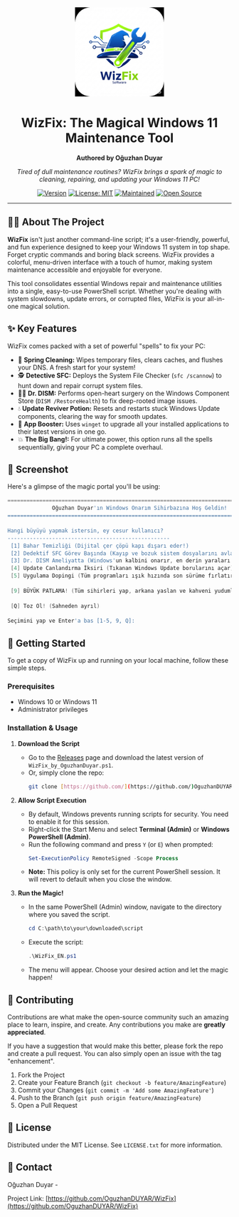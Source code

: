 <div align="center">
  <img src="WizFix.png" alt="WizFix Logo" width="200"/>

  # WizFix: The Magical Windows 11 Maintenance Tool
  **Authored by Oğuzhan Duyar**

  *Tired of dull maintenance routines? WizFix brings a spark of magic to cleaning, repairing, and updating your Windows 11 PC!*
</div>

<div align="center">

[![Version](https://img.shields.io/badge/version-2.0-blue.svg)](https://github.com/OguzhanDUYAR/WizFix)
[![License: MIT](https://img.shields.io/badge/License-MIT-yellow.svg)](https://opensource.org/licenses/MIT)
[![Maintained](https://img.shields.io/badge/Maintained%3F-yes-green.svg)](https://github.com/OguzhanDUYAR/WizFix/commits/main)
[![Open Source](https://badges.frapsoft.com/os/v1/open-source.svg?v=103)](https://opensource.org/)

</div>

---

## 🧙‍♂️ About The Project

**WizFix** isn't just another command-line script; it's a user-friendly, powerful, and fun experience designed to keep your Windows 11 system in top shape. Forget cryptic commands and boring black screens. WizFix provides a colorful, menu-driven interface with a touch of humor, making system maintenance accessible and enjoyable for everyone.

This tool consolidates essential Windows repair and maintenance utilities into a single, easy-to-use PowerShell script. Whether you're dealing with system slowdowns, update errors, or corrupted files, WizFix is your all-in-one magical solution.

## ✨ Key Features

WizFix comes packed with a set of powerful "spells" to fix your PC:

* 🧹 **Spring Cleaning:** Wipes temporary files, clears caches, and flushes your DNS. A fresh start for your system!
* 🕵️ **Detective SFC:** Deploys the System File Checker (`sfc /scannow`) to hunt down and repair corrupt system files.
* 👨‍⚕️ **Dr. DISM:** Performs open-heart surgery on the Windows Component Store (`DISM /RestoreHealth`) to fix deep-rooted image issues.
* 💧 **Update Reviver Potion:** Resets and restarts stuck Windows Update components, clearing the way for smooth updates.
* 🚀 **App Booster:** Uses `winget` to upgrade all your installed applications to their latest versions in one go.
* 💥 **The Big Bang!:** For ultimate power, this option runs all the spells sequentially, giving your PC a complete overhaul.

## 📸 Screenshot

Here's a glimpse of the magic portal you'll be using:

```powershell
========================================================================================
              Oğuzhan Duyar'ın Windows Onarım Sihirbazına Hoş Geldin!
========================================================================================

Hangi büyüyü yapmak istersin, ey cesur kullanıcı?
---------------------------------------------------
 [1] Bahar Temizliği (Dijital çer çöpü kapı dışarı eder!)
 [2] Dedektif SFC Görev Başında (Kayıp ve bozuk sistem dosyalarını avlar)
 [3] Dr. DISM Ameliyatta (Windows'un kalbini onarır, en derin yaraları iyileştirir)
 [4] Update Canlandırma İksiri (Tıkanan Windows Update borularını açar)
 [5] Uygulama Dopingi (Tüm programları ışık hızında son sürüme fırlatır)

 [9] BÜYÜK PATLAMA! (Tüm sihirleri yap, arkana yaslan ve kahveni yudumla)

 [Q] Toz Ol! (Sahneden ayrıl)

Seçimini yap ve Enter'a bas [1-5, 9, Q]:
```

## 🚀 Getting Started

To get a copy of WizFix up and running on your local machine, follow these simple steps.

### Prerequisites

* Windows 10 or Windows 11
* Administrator privileges

### Installation & Usage

1.  **Download the Script**
    * Go to the [Releases](https://github.com/OguzhanDUYAR/WizFix/releases) page and download the latest version of `WizFix_by_OguzhanDuyar.ps1`.
    * Or, simply clone the repo:
        ```sh
        git clone [https://github.com/](https://github.com/)OguzhanDUYAR/WizFix.git
        ```

2.  **Allow Script Execution**
    * By default, Windows prevents running scripts for security. You need to enable it for this session.
    * Right-click the Start Menu and select **Terminal (Admin)** or **Windows PowerShell (Admin)**.
    * Run the following command and press `Y` (or `E`) when prompted:
        ```powershell
        Set-ExecutionPolicy RemoteSigned -Scope Process
        ```
    * **Note:** This policy is only set for the current PowerShell session. It will revert to default when you close the window.

3.  **Run the Magic!**
    * In the same PowerShell (Admin) window, navigate to the directory where you saved the script.
        ```powershell
        cd C:\path\to\your\downloaded\script
        ```
    * Execute the script:
        ```powershell
        .\WizFix_EN.ps1
        ```
    * The menu will appear. Choose your desired action and let the magic happen!

## 🤝 Contributing

Contributions are what make the open-source community such an amazing place to learn, inspire, and create. Any contributions you make are **greatly appreciated**.

If you have a suggestion that would make this better, please fork the repo and create a pull request. You can also simply open an issue with the tag "enhancement".

1.  Fork the Project
2.  Create your Feature Branch (`git checkout -b feature/AmazingFeature`)
3.  Commit your Changes (`git commit -m 'Add some AmazingFeature'`)
4.  Push to the Branch (`git push origin feature/AmazingFeature`)
5.  Open a Pull Request

## 📜 License

Distributed under the MIT License. See `LICENSE.txt` for more information.

## 📧 Contact

Oğuzhan Duyar - 

Project Link: [https://github.com/OguzhanDUYAR/WizFix](https://github.com/OguzhanDUYAR/WizFix)


